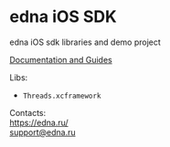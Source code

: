 # edna iOS SDK
edna iOS sdk libraries and demo project

[Documentation and Guides](https://edna-io.github.io/ios/intro)

Libs:

- `Threads.xcframework`

Contacts:  
https://edna.ru/<br />support@edna.ru
